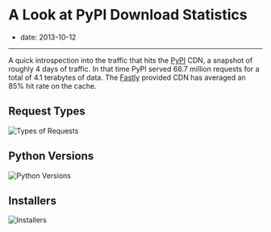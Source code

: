 # A Look at PyPI Download Statistics

- date: 2013-10-12

-------------------------------------------------------------------------------

A quick introspection into the traffic that hits the [PyPI][1] CDN, a snapshot
of roughly 4 days of traffic. In that time PyPI served 66.7 million requests
for a total of 4.1 terabytes of data. The [Fastly][2] provided CDN has averaged
an 85% hit rate on the cache.

[1]: https://pypi.python.org/
[2]: http://fastly.com/


## Request Types

![Types of Requests](/images/a-look-at-pypi-downloads/traffic_type.png)


## Python Versions

![Python Versions](/images/a-look-at-pypi-downloads/python_versions.png)


## Installers

![Installers](/images/a-look-at-pypi-downloads/installers.png)
